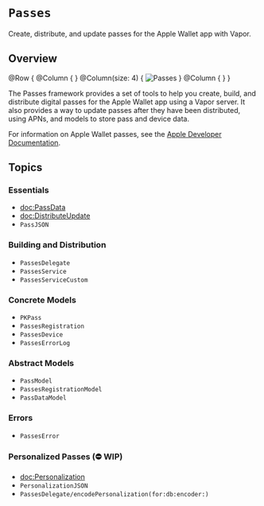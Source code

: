 # ``Passes``

Create, distribute, and update passes for the Apple Wallet app with Vapor.

## Overview

@Row {
    @Column { }
    @Column(size: 4) {
        ![Passes](passes)
    }
    @Column { }
}

The Passes framework provides a set of tools to help you create, build, and distribute digital passes for the Apple Wallet app using a Vapor server. It also provides a way to update passes after they have been distributed, using APNs, and models to store pass and device data.

For information on Apple Wallet passes, see the [Apple Developer Documentation](https://developer.apple.com/documentation/walletpasses).

## Topics

### Essentials

- <doc:PassData>
- <doc:DistributeUpdate>
- ``PassJSON``

### Building and Distribution

- ``PassesDelegate``
- ``PassesService``
- ``PassesServiceCustom``

### Concrete Models

- ``PKPass``
- ``PassesRegistration``
- ``PassesDevice``
- ``PassesErrorLog``

### Abstract Models

- ``PassModel``
- ``PassesRegistrationModel``
- ``PassDataModel``

### Errors

- ``PassesError``

### Personalized Passes (⛔️ WIP)

- <doc:Personalization>
- ``PersonalizationJSON``
- ``PassesDelegate/encodePersonalization(for:db:encoder:)``
